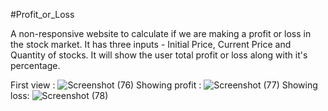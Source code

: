 #Profit_or_Loss

A non-responsive website to calculate if we are making a profit or loss in the stock market. It has three inputs - Initial Price, Current Price and Quantity of stocks. It will show the user total profit or loss along with it's percentage.

First view :
![Screenshot (76)](https://user-images.githubusercontent.com/108549299/199591560-6071ce02-4409-4d4a-af83-ef9acd9511c9.png)
Showing profit :
![Screenshot (77)](https://user-images.githubusercontent.com/108549299/199591567-f3b86d04-ef04-419b-9f7d-6f23dbc257db.png)
Showing loss:
![Screenshot (78)](https://user-images.githubusercontent.com/108549299/199591572-361c9f4d-26e2-453a-9a46-703a9f239a68.png)

